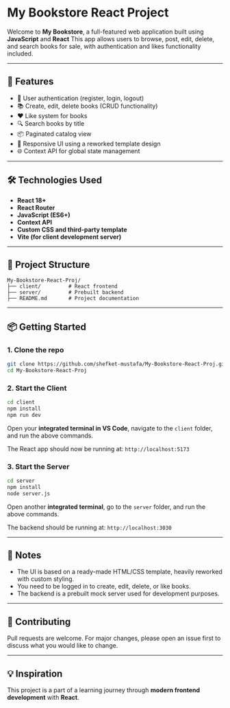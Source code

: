 # My Bookstore React Project

Welcome to **My Bookstore**, a full-featured web application built using **JavaScript** and **React** This app allows users to browse, post, edit, delete, and search books for sale, with authentication and likes functionality included.

---

## 🚀 Features

- 🔐 User authentication (register, login, logout)
- 📚 Create, edit, delete books (CRUD functionality)
- ❤️ Like system for books
- 🔍 Search books by title
- 📦 Paginated catalog view
- 🎨 Responsive UI using a reworked template design
- 🌐 Context API for global state management

---

## 🛠 Technologies Used

- **React 18+**
- **React Router**
- **JavaScript (ES6+)**
- **Context API**
- **Custom CSS and third-party template**
- **Vite (for client development server)**

---

## 📂 Project Structure

```
My-Bookstore-React-Proj/
├── client/         # React frontend
├── server/         # Prebuilt backend
├── README.md       # Project documentation
```

---

## 📦 Getting Started

### 1. Clone the repo
```bash
git clone https://github.com/shefket-mustafa/My-Bookstore-React-Proj.git
cd My-Bookstore-React-Proj
```

### 2. Start the Client
```bash
cd client
npm install
npm run dev
```
Open your **integrated terminal in VS Code**, navigate to the `client` folder, and run the above commands.

The React app should now be running at: `http://localhost:5173`

### 3. Start the Server
```bash
cd server
npm install
node server.js
```
Open another **integrated terminal**, go to the `server` folder, and run the above commands.

The backend should be running at: `http://localhost:3030`

---

## 📌 Notes
- The UI is based on a ready-made HTML/CSS template, heavily reworked with custom styling.
- You need to be logged in to create, edit, delete, or like books.
- The backend is a prebuilt mock server used for development purposes.

---


## 🤝 Contributing
Pull requests are welcome. For major changes, please open an issue first to discuss what you would like to change.

---


## 💡 Inspiration
This project is a part of a learning journey through **modern frontend development** with **React**.

